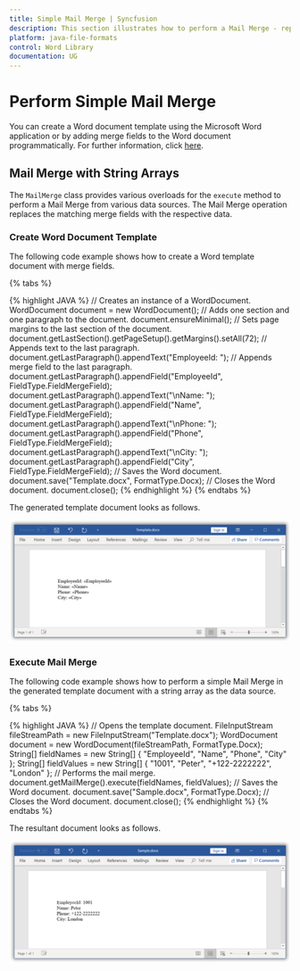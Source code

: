```yaml
---
title: Simple Mail Merge | Syncfusion
description: This section illustrates how to perform a Mail Merge - replace all merge fields in a document with data, by repeating the whole document for each record in the data source.
platform: java-file-formats
control: Word Library
documentation: UG
---
```


# Perform Simple Mail Merge

You can create a Word document template using the Microsoft Word application or by adding merge fields to the Word document programmatically. For further information, click [here](https://help.syncfusion.com/document-processing/word/word-library/java/working-with-mail-merge#create-word-document-template).

## Mail Merge with String Arrays

The `MailMerge` class provides various overloads for the `execute` method to perform a Mail Merge from various data sources. The Mail Merge operation replaces the matching merge fields with the respective data.

### Create Word Document Template
The following code example shows how to create a Word template document with merge fields.

{% tabs %}  

{% highlight JAVA %}
// Creates an instance of a WordDocument. 
WordDocument document = new WordDocument();
// Adds one section and one paragraph to the document.
document.ensureMinimal();
// Sets page margins to the last section of the document.
document.getLastSection().getPageSetup().getMargins().setAll(72);
// Appends text to the last paragraph.
document.getLastParagraph().appendText("EmployeeId: ");
// Appends merge field to the last paragraph.
document.getLastParagraph().appendField("EmployeeId", FieldType.FieldMergeField);
document.getLastParagraph().appendText("\nName: ");
document.getLastParagraph().appendField("Name", FieldType.FieldMergeField);
document.getLastParagraph().appendText("\nPhone: ");
document.getLastParagraph().appendField("Phone", FieldType.FieldMergeField);
document.getLastParagraph().appendText("\nCity: ");
document.getLastParagraph().appendField("City", FieldType.FieldMergeField);
// Saves the Word document.
document.save("Template.docx", FormatType.Docx);
// Closes the Word document.
document.close();
{% endhighlight %}
{% endtabs %}  

The generated template document looks as follows.

![Word document template](../MailMerge_images/Simple_mail_merge_template.png)

### Execute Mail Merge

The following code example shows how to perform a simple Mail Merge in the generated template document with a string array as the data source.

{% tabs %}  

{% highlight JAVA %}
// Opens the template document.
FileInputStream fileStreamPath = new FileInputStream("Template.docx");
WordDocument document = new WordDocument(fileStreamPath, FormatType.Docx);
String[] fieldNames = new String[] { "EmployeeId", "Name", "Phone", "City" };
String[] fieldValues = new String[] { "1001", "Peter", "+122-2222222", "London" };
// Performs the mail merge.
document.getMailMerge().execute(fieldNames, fieldValues);
// Saves the Word document.
document.save("Sample.docx", FormatType.Docx);
// Closes the Word document.
document.close();
{% endhighlight %}
{% endtabs %}  

The resultant document looks as follows.

![Mail merged Word document](../MailMerge_images/Simple_mail_merge_output.png)